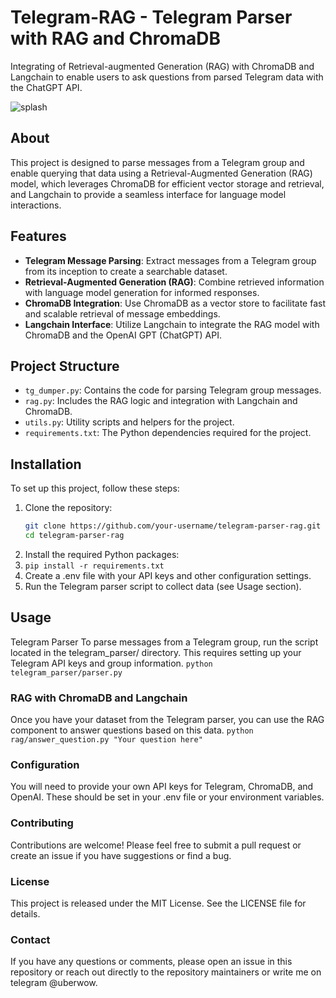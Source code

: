 # Telegram-RAG - Telegram Parser with RAG and ChromaDB
Integrating of Retrieval-augmented Generation (RAG) with ChromaDB and Langchain to enable users to ask questions from parsed Telegram data with the ChatGPT API.

![splash]([[https://github.com/[username]/[reponame]/blob/[branch]/image.jpg?raw=true](https://media.cloudbooklet.com/uploads/2023/10/30100253/Telegram-AI-Chatbots-1.jpg)](https://media.cloudbooklet.com/uploads/2023/10/30100253/Telegram-AI-Chatbots-1.jpg))


## About 

This project is designed to parse messages from a Telegram group and enable querying that data using a Retrieval-Augmented Generation (RAG) model, which leverages ChromaDB for efficient vector storage and retrieval, and Langchain to provide a seamless interface for language model interactions.

## Features

- **Telegram Message Parsing**: Extract messages from a Telegram group from its inception to create a searchable dataset.
- **Retrieval-Augmented Generation (RAG)**: Combine retrieved information with language model generation for informed responses.
- **ChromaDB Integration**: Use ChromaDB as a vector store to facilitate fast and scalable retrieval of message embeddings.
- **Langchain Interface**: Utilize Langchain to integrate the RAG model with ChromaDB and the OpenAI GPT (ChatGPT) API.

## Project Structure

- `tg_dumper.py`: Contains the code for parsing Telegram group messages.
- `rag.py`: Includes the RAG logic and integration with Langchain and ChromaDB.
- `utils.py`: Utility scripts and helpers for the project.
- `requirements.txt`: The Python dependencies required for the project.

## Installation

To set up this project, follow these steps:

1. Clone the repository:
   ```bash
   git clone https://github.com/your-username/telegram-parser-rag.git
   cd telegram-parser-rag
2. Install the required Python packages:
3. ```pip install -r requirements.txt```
4. Create a .env file with your API keys and other configuration settings.
5. Run the Telegram parser script to collect data (see Usage section).

## Usage
Telegram Parser
To parse messages from a Telegram group, run the script located in the telegram_parser/ directory. This requires setting up your Telegram API keys and group information.
```python telegram_parser/parser.py```

### RAG with ChromaDB and Langchain
Once you have your dataset from the Telegram parser, you can use the RAG component to answer questions based on this data.
```python rag/answer_question.py "Your question here"```

### Configuration
You will need to provide your own API keys for Telegram, ChromaDB, and OpenAI. These should be set in your .env file or your environment variables.

### Contributing
Contributions are welcome! Please feel free to submit a pull request or create an issue if you have suggestions or find a bug.

### License
This project is released under the MIT License. See the LICENSE file for details.

### Contact
If you have any questions or comments, please open an issue in this repository or reach out directly to the repository maintainers or write me on telegram @uberwow.

